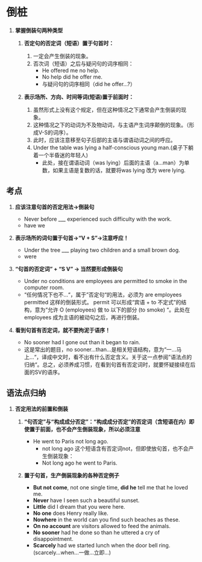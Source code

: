# 倒桩

1. **掌握倒装句两种类型**
    1. **否定句的否定词（短语）置于句首时：**
        1. 一定会产生倒装的现象。
        1. 否次词（短语）之后与疑问句的词序相同：
            - He offered me no help.
            - No help did he offer me.
            - 与疑问句的词序相同（did he offer...?）

    1. **表示场所、方向、时间等词(短语)置于前面时：**
        1. 虽然形式上没有这个规定，但在这种情况之下通常会产生倒装的现象。
        1. 这种情况之下的动词为不及物动词，与主语产生词序颠倒的现象。（形成V-S的词序）。
        1. 此时，应该注意移至句子后部的主语与谓语动词之间的呼应。
        1. Under the table was lying a half-conscious young man.(桌子下躺着一个半昏迷的年轻人)
            - 此处，接在谓语动词（was lying）后面的主语（a...man）为单数，如果主语是复数的话，就要将was lying 改为 were lying.

## 考点

1. **应该注意句首的否定用法->倒装句**
    - Never before ___ experienced such difficulty with the work.
    - have we

1. **表示场所的词句置于句首->“V + S”->注意呼应！**
    - Under the tree ___ playing two children and a small brown dog.
    - were

1. **“句首的否定词” + “S V” -> 当然要形成倒装句**
    - Under no conditions are employees are permitted to smoke in the computer room.
    - “任何情况下也不...“，属于”否定句“的用法，必须为 are employees permitted 这样的倒装形式。 permit 可以形成“宾语 + to 不定式”的结构，意为“允许 O (employees) 做 to 以下的部分 (to smoke) “。此处在employees 成为主语的被动句之后，再进行倒装。

1. **看到句首有否定词，就不要拘泥于语序！**
    - No sooner had I gone out than it began to rain.
    - 这是常出的题目，no sooner...than...是相关短语结构，意为“一...马上...“，译成中文时，看不出有什么否定含义。关于这一点参阅”语法点的归纳“。总之，必须养成习惯，在看到句首有否定词时，就要怀疑接续在后面的SV的语序。

## 语法点归纳

1. **否定用法的前置和倒装**
    1. **“句否定”与“构成成分否定”：“构成成分否定”的否定词（含短语在内）即使置于前面，也不会产生倒装现象，所以必须注意**
        - He went to Paris not long ago.
            - not long ago 这个短语含有否定词not，但即使放句首，也不会产生倒装现象：
            - Not long ago he went to Paris.

    1. **置于句首，生产倒装现象的各种否定例子**
        - **But not come**, not one single time, **did he** tell me that he loved me.
        - **Never** have I seen such a beautiful sunset.
        - **Little** did I dream that you were here.
        - **No one** does Henry really like.
        - **Nowhere** in the world can you find such beaches as these.
        - **On no account** are visitors allowed to feed the animals.
        - **No sooner** had he done so than he uttered a cry of disappointment.
        - **Scarcely** had we started lunch when the door bell ring.(scarcely...when...一做...立即...)
